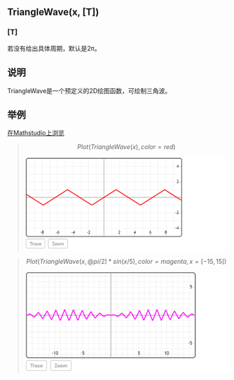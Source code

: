 ## TriangleWave(x, [T])

### [T]

若没有给出具体周期，默认是2π。

## 说明
TriangleWave是一个预定义的2D绘图函数，可绘制三角波。


## 举例  
[在Mathstudio上浏览](http://mathstud.io/?input[0]=UGxvdChUcmlhbmdsZVdhdmUoeCksY29sb3I9cmVkKQ%3D%3D&input[1]=UGxvdChUcmlhbmdsZVdhdmUoeCxAcGkvMikqc2luKHgvNSksY29sb3I9bWFnZW50YSx4PVstMTUsMTVdKQ%3D%3D)


>   ```math
>   Plot(TriangleWave(x), color=red)
>   ```
>   ![TriangleWave1](../_media/T/TriangleWave1.png)

>   ```math
>   Plot(TriangleWave(x, @pi/2)*sin(x/5), color=magenta, x=[-15, 15])
>   ```
>   ![TriangleWave2](../_media/T/TriangleWave2.png)
